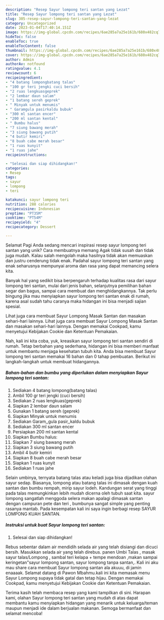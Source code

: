 ```yaml
---
description: "Resep Sayur lompong teri santan yang Lezat"
title: "Resep Sayur lompong teri santan yang Lezat"
slug: 305-resep-sayur-lompong-teri-santan-yang-lezat
category: Uncategorized
date: 2023-01-04T17:40:14.151Z
image: https://img-global.cpcdn.com/recipes/6ae285a7a25e161b/680x482cq70/sayur-lompong-teri-santan-foto-resep-utama.jpg
hideToc: false
enableToc: true
enableTocContent: false
thumbnail: https://img-global.cpcdn.com/recipes/6ae285a7a25e161b/680x482cq70/sayur-lompong-teri-santan-foto-resep-utama.jpg
cover: https://img-global.cpcdn.com/recipes/6ae285a7a25e161b/680x482cq70/sayur-lompong-teri-santan-foto-resep-utama.jpg
author: Admin
authorAv: notfound
ratingvalue: 4.1
reviewcount: 6
recipeingredient:
- "4 batang lompongbatang talas"
- "100 gr teri jengki cuci bersih"
- "2 ruas lengkuasgeprek"
- "2 lembar daun salam"
- "1 batang sereh geprek"
- " Minyak untuk menumis"
- " Garamgula pasirkaldu bubuk"
- "300 ml santan encer"
- "200 ml santan kental"
- " Bumbu halus"
- "7 siung bawang merah"
- "3 siung bawang putih"
- "4 butir kemiri"
- "8 buah cabe merah besar"
- "1 ruas kunyit"
- "1 ruas jahe"
recipeinstructions:

- "Selesai dan siap dihidangkan!"
categories:
- Resep
tags:
- sayur
- lompong
- teri

katakunci: sayur lompong teri 
nutrition: 288 calories
recipecuisine: Indonesian
preptime: "PT35M"
cooktime: "PT54M"
recipeyield: "4"
recipecategory: Dessert

---
```



Selamat Pagi Anda sedang mencari inspirasi resep sayur lompong teri santan yang unik? Cara membuatnya memang Agak tidak susah dan tidak juga mudah. Kalau salah mengolah maka hasilnya tidak akan memuaskan dan justru cenderung tidak enak. Padahal sayur lompong teri santan yang enak seharusnya mempunyai aroma dan rasa yang dapat memancing selera kita.


Banyak hal yang sedikit bisa berpengaruh terhadap kualitas rasa dari sayur lompong teri santan, mulai dari jenis bahan, selanjutnya pemilihan bahan segar dan bagus, sampai cara membuat dan menghidangkannya. Tak perlu bingung jika mau menyiapkan sayur lompong teri santan enak di rumah, karena asal sudah tahu caranya maka hidangan ini bisa menjadi sajian spesial.

Lihat juga cara membuat Sayur Lompong Masak Santan dan masakan sehari-hari lainnya. Lihat juga cara membuat Sayur Lompong Masak Santan dan masakan sehari-hari lainnya. Dengan memakai Cookpad, kamu menyetujui Kebijakan Cookie dan Ketentuan Pemakaian.


Nah, kali ini kita coba, yuk, kreasikan sayur lompong teri santan sendiri di rumah. Tetap berbahan yang sederhana, hidangan ini bisa memberi manfaat untuk membantu menjaga kesehatan tubuh kita. Anda bisa membuat Sayur lompong teri santan memakai 16 bahan dan 0 tahap pembuatan. Berikut ini langkah-langkah untuk membuat hidangannya.

<!--inarticleads1-->

##### Bahan-bahan dan bumbu yang diperlukan dalam menyiapkan Sayur lompong teri santan:

1. Sediakan 4 batang lompong(batang talas)
1. Ambil 100 gr teri jengki (cuci bersih)
1. Sediakan 2 ruas lengkuas(geprek)
1. Siapkan 2 lembar daun salam
1. Gunakan 1 batang sereh (geprek)
1. Siapkan  Minyak untuk menumis
1. Sediakan  Garam,,gula pasir,,kaldu bubuk
1. Sediakan 300 ml santan encer
1. Persiapkan 200 ml santan kental
1. Siapkan  Bumbu halus:
1. Siapkan 7 siung bawang merah
1. Siapkan 3 siung bawang putih
1. Ambil 4 butir kemiri
1. Siapkan 8 buah cabe merah besar
1. Siapkan 1 ruas kunyit
1. Sediakan 1 ruas jahe


Selain umbinya, ternyata batang talas atau keladi juga bisa dijadikan olahan sayur sedap. Biasanya, lompong atau batang talas ini dimasak dengan kuah santan dan bumbu rempah, mirip sayur lodeh. Kandungan serat yang tinggi pada talas memungkinkan lebih mudah dicerna oleh tubuh saat kita. sayur lompong sangatlah menggoda selera makan apalagi dimasak santan dengan campuran pete dan teri , bumbunya sangat simple yang penting rasanya mantab. Pada kesempatan kali ini saya ingin berbagi resep SAYUR LOMPONG KUAH SANTAN. 

<!--inarticleads2-->

##### Instruksi untuk buat Sayur lompong teri santan:


1. Selesai dan siap dihidangkan!

Rebus sebentar dalam air mendidih selada air yang telah disiangi dan dicuci bersih. Masukkan selada air yang telah direbus. panen Umbi Talas , masak sayur talas/Lompong , sambal teri kelapa + tempe mendoan ,makan sampai keringetan&#34;sayur lompong santan, sayur lompong tanpa santan,. Kali ini aku mau share cara membuat Sayur lompong santan ala akuuu, di jamin enaaaak. Selamat datang di Pawon Mbahmu.kali ini kita memasak menu Sayur Lompong supaya tidak gatal dan tetap hijau. Dengan memakai Cookpad, kamu menyetujui Kebijakan Cookie dan Ketentuan Pemakaian. 

Terima kasih telah membaca resep yang kami tampilkan di sini. Harapan kami, olahan Sayur lompong teri santan yang mudah di atas dapat membantu kamu menyiapkan hidangan yang menarik untuk keluarga/teman maupun menjadi ide dalam berjualan makanan. Semoga bermanfaat dan selamat mencoba!

